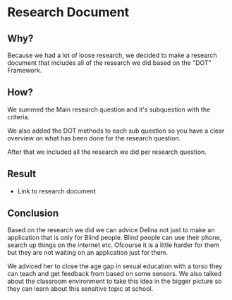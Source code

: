 # Research Document

## Why?

Because we had a lot of loose research, we decided to make a research document that includes all of the research we did based on the "DOT" Framework.

## How?

We summed the Main research question and it's subquestion with the criteria.

We also added the DOT methods to each sub question so you have a clear overview on what has been done for the research question.

After that we included all the research we did per research question.

## Result

- Link to research document

## Conclusion

Based on the research we did we can advice Delina not just to make an application that is only for Blind people. Blind people can use their phone, search up things on the internet etc. Ofcourse it is a little harder for them but they are not waiting on an application just for them.

We adviced her to close the age gap in sexual education with a torso they can teach and get feedback from based on some sensors. We also talked about the classroom environment to take this idea in the bigger picture so they can learn about this sensitive topic at school.
